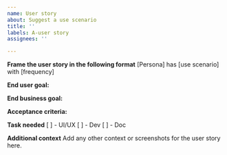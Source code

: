 ```yaml
---
name: User story
about: Suggest a use scenario
title: ''
labels: A-user story
assignees: ''

---
```


**Frame the user story in the following format**
	[Persona]
	has [use scenario]
	with [frequency]

**End user goal:**

**End business goal:**

**Acceptance criteria:**


**Task needed**
[ ] - UI/UX
[ ] - Dev
[ ] - Doc

**Additional context**
Add any other context or screenshots for the user story here.
